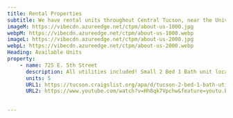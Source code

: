 ```yaml
---
title: Rental Properties
subtitle: We have rental units throughout Central Tucson, near the University of Arizona. See available units below or <a class="link dim" href="/contact">contact us</a> with questions or to apply.
imageM: https://vibecdn.azureedge.net/ctpm/about-us-1000.jpg
webpM: https://vibecdn.azureedge.net/ctpm/about-us-1000.webp
imageL: https://vibecdn.azureedge.net/ctpm/about-us-2000.jpg
webpL: https://vibecdn.azureedge.net/ctpm/about-us-2000.webp
Heading: Available Units
property:
    - name: 725 E. 5th Street
      description: All utilities included! Small 2 Bed 1 Bath unit located just 1 block from the U of A. This unit is less than a 5-minute walk to 4th Ave and downtown, and a 5-minute drive to Banner Medical. Washer/Dryer and 1 Parking spot come with the unit.
      units: 5
      URL1: https://tucson.craigslist.org/apa/d/tucson-2-bed-1-bath-utilities-included/7153221758.html
      URL2: https://www.youtube.com/watch?v=Hh8qk7Vpchw&feature=youtu.be
    

---
```




